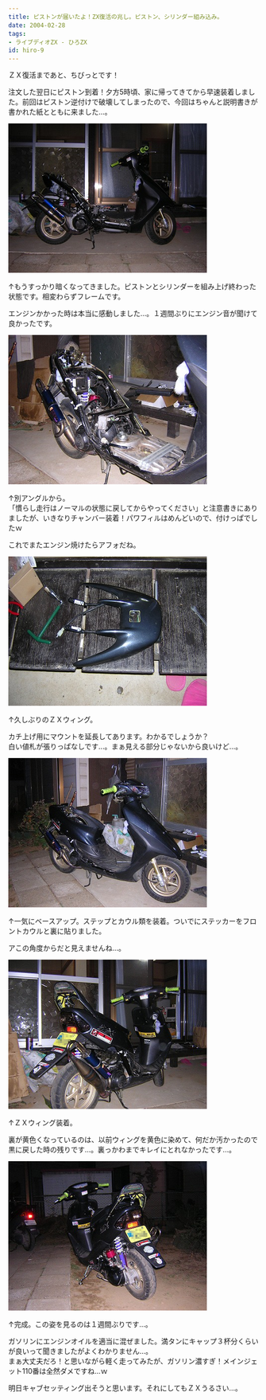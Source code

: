 ```yaml
---
title: ピストンが届いたよ！ZX復活の兆し。ピストン、シリンダー組み込み。
date: 2004-02-28
tags:
- ライブディオZX - ひろZX
id: hiro-9
---
```



<p class="sentence">ＺＸ復活まであと、ちびっとです！</p>
<p class="sentence spacing10">注文した翌日にピストン到着！夕方5時頃、家に帰ってきてから早速装着しました。前回はピストン逆付けで破壊してしまったので、今回はちゃんと説明書きが書かれた紙とともに来ました...。</p>
<div class="center spacing"><img src="/photo/diary/2004.02.28_zx1.jpg" alt=""></div>
<p class="sentence">↑もうすっかり暗くなってきました。ピストンとシリンダーを組み上げ終わった状態です。相変わらずフレームです。</p>
<p class="sentence spacing10">エンジンかかった時は本当に感動しました...。１週間ぶりにエンジン音が聞けて良かったです。</p>
<div class="center spacing"><img src="/photo/diary/2004.02.28_zx2.jpg" alt=""></div>
<p class="sentence">↑別アングルから。<br>
「慣らし走行はノーマルの状態に戻してからやってください」と注意書きにありましたが、いきなりチャンバー装着！パワフィルはめんどいので、付けっぱでしたｗ</p>
<p class="sentence spacing10">これでまたエンジン焼けたらアフォだね。</p>
<div class="center spacing"><img src="/photo/diary/2004.02.28_zx3.jpg" alt=""></div>
<p class="sentence">↑久しぶりのＺＸウィング。</p>
<p class="sentence spacing10">カチ上げ用にマウントを延長してあります。わかるでしょうか？<br>
白い値札が張りっぱなしです...。まぁ見える部分じゃないから良いけど...。</p>
<div class="center spacing"><img src="/photo/diary/2004.02.28_zx4.jpg" alt=""></div>
<p class="sentence">↑一気にベースアップ。ステップとカウル類を装着。ついでにステッカーをフロントカウルと裏に貼りました。</p>
<p class="sentence spacing10">アこの角度からだと見えませんね...。</p>
<div class="center spacing"><img src="/photo/diary/2004.02.28_zx5.jpg" alt=""></div>
<p class="sentence">↑ＺＸウィング装着。</p>
<p class="sentence spacing10">裏が黄色くなっているのは、以前ウィングを黄色に染めて、何だか汚かったので黒に戻した時の残りです...。裏っかわまでキレイにとれなかったです...。</p>
<div class="center spacing"><img src="/photo/diary/2004.02.28_zx6.jpg" alt=""></div>
<p class="sentence">↑完成。この姿を見るのは１週間ぶりです...。</p>
<p class="sentence">ガソリンにエンジンオイルを適当に混ぜました。満タンにキャップ３杯分くらいが良いって聞きましたがよくわかりません...。<br>
まぁ大丈夫だろ！と思いながら軽く走ってみたが、ガソリン濃すぎ！メインジェット110番は全然ダメですね...ｗ</p>
<p class="sentence">明日キャブセッティング出そうと思います。それにしてもＺＸうるさい...。</p>
